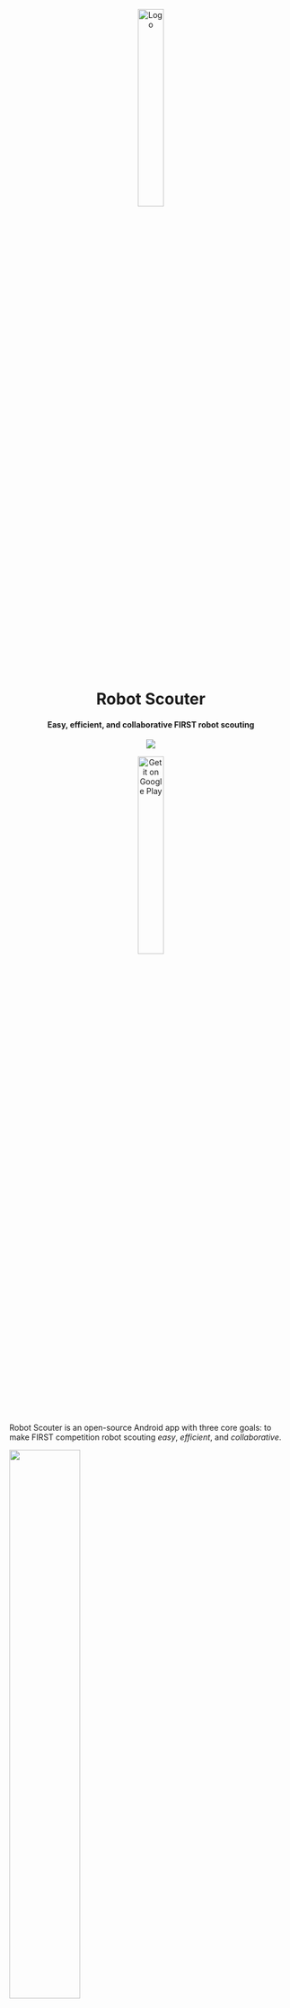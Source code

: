 <p align="center">
    <a href="https://play.google.com/store/apps/details?id=com.supercilex.robotscouter&utm_source=https://github.com/SUPERCILEX/Robot-Scouter/">
        <img alt="Logo" src="https://supercilex.github.io/Robot-Scouter/assets/logo.svg" width="30%" />
    </a>
</p>

<h1 align="center">
    Robot Scouter
</h1>

<h4 align="center">
    Easy, efficient, and collaborative FIRST robot scouting
</h4>

<p align="center">
    <a href="https://travis-ci.org/SUPERCILEX/Robot-Scouter">
        <img src="https://img.shields.io/travis/SUPERCILEX/Robot-Scouter/master.svg?style=flat-square" />
    </a>
</p>

<p align="center">
    <a href="https://play.google.com/store/apps/details?id=com.supercilex.robotscouter&utm_source=https://github.com/SUPERCILEX/Robot-Scouter/">
         <img alt="Get it on Google Play" src="https://play.google.com/intl/en_us/badges/images/generic/en_badge_web_generic.png" width="30%" />
    </a>
</p>

Robot Scouter is an open-source Android app with three core goals:
to make FIRST competition robot scouting _easy_, _efficient_, and _collaborative_.

<img src="docs/demo.gif" width="50%" height="50%" />

## Table of Contents

- [Features](#features)
  - [Highlights](#highlights-)
  - [Scouting](#scouting-)
  - [Templates](#templates-)
  - [Exporting](#exporting-)
- [Contributing](#contributing-)
  - [Learning](#learning-)
- [Environment setup](#environment-setup-)
- [Psst...](#psst-)

## Features

### Highlights ✨

- Full offline support 📡
- No setup required (i.e. no databases)
- Customizable scouting templates
- Advanced export capabilities
- Integration with [The Blue Alliance](https://www.thebluealliance.com)

### Scouting 📃

- Simple yet powerful collaboration both within and between teams 🔗
- Multiple people can scout the same team, different teams, or go solo on Android N and use split
  screen mode to scout several teams at once 😎
- Numerous metrics to choose from:
  - Header (title) 🔖
  - Checkbox (true/false) ✅
  - Stopwatch (for keeping track of cycle time) ⏱️
  - Counter (numerical) 🔢
  - Item selector (list) 📝
  - Notes (textual) 📜

### Templates 📋

- Fully customizable and independent from each year's game
- Defaults are provided for the current year's game

### Exporting 📊

- Advanced spreadsheet exporting:
  - Statistics and charts are automatically generated for each team
  - A global average sheet is included to compare teams against each other
  - Fancy formatting on devices with Android Lollipop (API 21) and above
- PSA: Excel spreadsheets can easily be
  [converted to Google Sheets](https://support.google.com/docs/answer/6055139)
- JSON exports are also supported for custom analysis (e.g. in Tableau)

## Contributing 💗

Want to add features, fix bugs, or just poke around the code? No problem! Just make sure to read
the [contribution guidelines](.github/CONTRIBUTING.md) before getting in too deep.

If you know another language, please help
[translate Robot Scouter](https://www.transifex.com/supercilex/robot-scouter/)!

### Learning 📚

- Get familiar with [Firebase](https://firebase.google.com) to understand the core technologies behind Robot Scouter
- Take careful note of [Firestore](https://firebase.google.com/docs/firestore/) and
  [Firebase-UI](https://github.com/firebase/FirebaseUI-Android)

## Environment setup 💻

1. Run `./gradlew setup`
1. If you are working with Firestore or need access to other Firebase technologies,
   [create your own Firebase project](https://firebase.google.com/docs/android/setup#manually_add_firebase)
   and replace the dummy [google-services.json](travis-dummies/google-services.json) with the one
   created in your Firebase project
1. Run `./gradlew check` to make sure the Travis build will pass
1. That's it! 🚀

## Psst... 🤐

If you want to get the latest build from master, you can join the
[alpha testers community](https://plus.google.com/communities/111840458526472018249)
and the [beta](https://play.google.com/apps/testing/com.supercilex.robotscouter).
